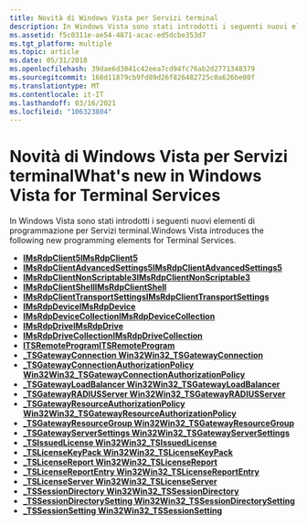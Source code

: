 ```yaml
---
title: Novità di Windows Vista per Servizi terminal
description: In Windows Vista sono stati introdotti i seguenti nuovi elementi di programmazione per Servizi terminal.
ms.assetid: f5c0311e-ae54-4871-acac-ed5dcbe353d7
ms.tgt_platform: multiple
ms.topic: article
ms.date: 05/31/2018
ms.openlocfilehash: 39dae6d3041c42eea7cd94fc76ab2d2771348379
ms.sourcegitcommit: 168d11879cb9fd89d26f826482725c0a626be00f
ms.translationtype: MT
ms.contentlocale: it-IT
ms.lasthandoff: 03/16/2021
ms.locfileid: "106323804"
---
```

# <a name="whats-new-in-windows-vista-for-terminal-services"></a><span data-ttu-id="c1da0-103">Novità di Windows Vista per Servizi terminal</span><span class="sxs-lookup"><span data-stu-id="c1da0-103">What's new in Windows Vista for Terminal Services</span></span>

<span data-ttu-id="c1da0-104">In Windows Vista sono stati introdotti i seguenti nuovi elementi di programmazione per Servizi terminal.</span><span class="sxs-lookup"><span data-stu-id="c1da0-104">Windows Vista introduces the following new programming elements for Terminal Services.</span></span>

-   [<span data-ttu-id="c1da0-105">**IMsRdpClient5**</span><span class="sxs-lookup"><span data-stu-id="c1da0-105">**IMsRdpClient5**</span></span>](imsrdpclient5.md)
-   [<span data-ttu-id="c1da0-106">**IMsRdpClientAdvancedSettings5**</span><span class="sxs-lookup"><span data-stu-id="c1da0-106">**IMsRdpClientAdvancedSettings5**</span></span>](imsrdpclientadvancedsettings5.md)
-   [<span data-ttu-id="c1da0-107">**IMsRdpClientNonScriptable3**</span><span class="sxs-lookup"><span data-stu-id="c1da0-107">**IMsRdpClientNonScriptable3**</span></span>](imsrdpclientnonscriptable3.md)
-   [<span data-ttu-id="c1da0-108">**IMsRdpClientShell**</span><span class="sxs-lookup"><span data-stu-id="c1da0-108">**IMsRdpClientShell**</span></span>](imsrdpclientshell.md)
-   [<span data-ttu-id="c1da0-109">**IMsRdpClientTransportSettings**</span><span class="sxs-lookup"><span data-stu-id="c1da0-109">**IMsRdpClientTransportSettings**</span></span>](imsrdpclienttransportsettings.md)
-   [<span data-ttu-id="c1da0-110">**IMsRdpDevice**</span><span class="sxs-lookup"><span data-stu-id="c1da0-110">**IMsRdpDevice**</span></span>](imsrdpdevice.md)
-   [<span data-ttu-id="c1da0-111">**IMsRdpDeviceCollection**</span><span class="sxs-lookup"><span data-stu-id="c1da0-111">**IMsRdpDeviceCollection**</span></span>](imsrdpdevicecollection.md)
-   [<span data-ttu-id="c1da0-112">**IMsRdpDrive**</span><span class="sxs-lookup"><span data-stu-id="c1da0-112">**IMsRdpDrive**</span></span>](imsrdpdrive.md)
-   [<span data-ttu-id="c1da0-113">**IMsRdpDriveCollection**</span><span class="sxs-lookup"><span data-stu-id="c1da0-113">**IMsRdpDriveCollection**</span></span>](imsrdpdrivecollection.md)
-   [<span data-ttu-id="c1da0-114">**ITSRemoteProgram**</span><span class="sxs-lookup"><span data-stu-id="c1da0-114">**ITSRemoteProgram**</span></span>](itsremoteprogram.md)
-   [<span data-ttu-id="c1da0-115">**\_TSGatewayConnection Win32**</span><span class="sxs-lookup"><span data-stu-id="c1da0-115">**Win32\_TSGatewayConnection**</span></span>](win32-tsgatewayconnection.md)
-   [<span data-ttu-id="c1da0-116">**\_TSGatewayConnectionAuthorizationPolicy Win32**</span><span class="sxs-lookup"><span data-stu-id="c1da0-116">**Win32\_TSGatewayConnectionAuthorizationPolicy**</span></span>](win32-tsgatewayconnectionauthorizationpolicy.md)
-   [<span data-ttu-id="c1da0-117">**\_TSGatewayLoadBalancer Win32**</span><span class="sxs-lookup"><span data-stu-id="c1da0-117">**Win32\_TSGatewayLoadBalancer**</span></span>](win32-tsgatewayloadbalancer.md)
-   [<span data-ttu-id="c1da0-118">**\_TSGatewayRADIUSServer Win32**</span><span class="sxs-lookup"><span data-stu-id="c1da0-118">**Win32\_TSGatewayRADIUSServer**</span></span>](win32-tsgatewayradiusserver.md)
-   [<span data-ttu-id="c1da0-119">**\_TSGatewayResourceAuthorizationPolicy Win32**</span><span class="sxs-lookup"><span data-stu-id="c1da0-119">**Win32\_TSGatewayResourceAuthorizationPolicy**</span></span>](win32-tsgatewayresourceauthorizationpolicy.md)
-   [<span data-ttu-id="c1da0-120">**\_TSGatewayResourceGroup Win32**</span><span class="sxs-lookup"><span data-stu-id="c1da0-120">**Win32\_TSGatewayResourceGroup**</span></span>](win32-tsgatewayresourcegroup.md)
-   [<span data-ttu-id="c1da0-121">**\_TSGatewayServerSettings Win32**</span><span class="sxs-lookup"><span data-stu-id="c1da0-121">**Win32\_TSGatewayServerSettings**</span></span>](win32-tsgatewayserversettings.md)
-   [<span data-ttu-id="c1da0-122">**\_TSIssuedLicense Win32**</span><span class="sxs-lookup"><span data-stu-id="c1da0-122">**Win32\_TSIssuedLicense**</span></span>](win32-tsissuedlicense.md)
-   [<span data-ttu-id="c1da0-123">**\_TSLicenseKeyPack Win32**</span><span class="sxs-lookup"><span data-stu-id="c1da0-123">**Win32\_TSLicenseKeyPack**</span></span>](win32-tslicensekeypack.md)
-   [<span data-ttu-id="c1da0-124">**\_TSLicenseReport Win32**</span><span class="sxs-lookup"><span data-stu-id="c1da0-124">**Win32\_TSLicenseReport**</span></span>](win32-tslicensereport.md)
-   [<span data-ttu-id="c1da0-125">**\_TSLicenseReportEntry Win32**</span><span class="sxs-lookup"><span data-stu-id="c1da0-125">**Win32\_TSLicenseReportEntry**</span></span>](win32-tslicensereportentry.md)
-   [<span data-ttu-id="c1da0-126">**\_TSLicenseServer Win32**</span><span class="sxs-lookup"><span data-stu-id="c1da0-126">**Win32\_TSLicenseServer**</span></span>](win32-tslicenseserver.md)
-   [<span data-ttu-id="c1da0-127">**\_TSSessionDirectory Win32**</span><span class="sxs-lookup"><span data-stu-id="c1da0-127">**Win32\_TSSessionDirectory**</span></span>](win32-tssessiondirectory.md)
-   [<span data-ttu-id="c1da0-128">**\_TSSessionDirectorySetting Win32**</span><span class="sxs-lookup"><span data-stu-id="c1da0-128">**Win32\_TSSessionDirectorySetting**</span></span>](win32-tssessiondirectorysetting.md)
-   [<span data-ttu-id="c1da0-129">**\_TSSessionSetting Win32**</span><span class="sxs-lookup"><span data-stu-id="c1da0-129">**Win32\_TSSessionSetting**</span></span>](win32-tssessionsetting.md)

 

 




